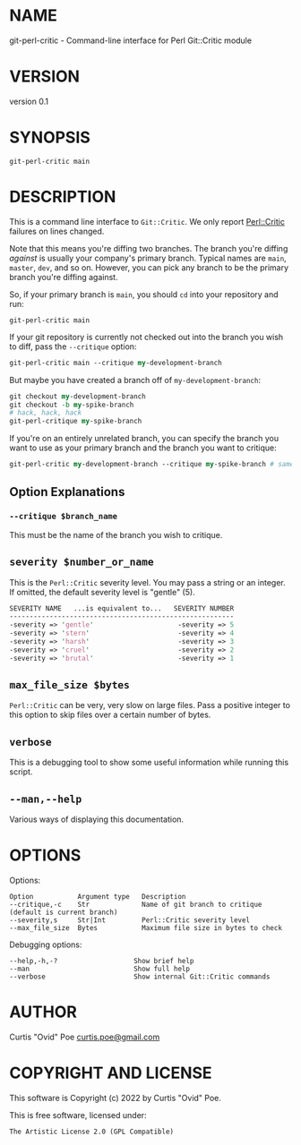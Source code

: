 # NAME

git-perl-critic - Command-line interface for Perl Git::Critic module

# VERSION

version 0.1

# SYNOPSIS

```
git-perl-critic main
```

# DESCRIPTION

This is a command line interface to `Git::Critic`.  We only report
[Perl::Critic](https://metacpan.org/pod/Perl::Critic) failures on lines
changed.

Note that this means you're diffing two branches. The branch you're diffing
_against_ is usually your company's primary branch. Typical names are
`main`, `master`, `dev`, and so on. However, you can pick any branch to be the
primary branch you're diffing against.

So, if your primary branch is `main`, you should `cd` into your repository
and run:

```
git-perl-critic main
```

If your git repository is currently not checked out into the branch you wish to diff,
pass the `--critique` option:

```perl
git-perl-critic main --critique my-development-branch
```

But maybe you have created a branch off of `my-development-branch`:

```perl
git checkout my-development-branch
git checkout -b my-spike-branch
# hack, hack, hack
git-perl-critique my-spike-branch
```

If you're on an entirely unrelated branch, you can specify the branch you want
to use as your primary branch and the branch you want to critique:

```perl
git-perl-critic my-development-branch --critique my-spike-branch # same thing
```

## Option Explanations

### `--critique $branch_name`

This must be the name of the branch you wish to critique.

## `severity $number_or_name`

This is the `Perl::Critic` severity level. You may pass a string or an integer. If omitted, the
default severity level is "gentle" (5).

```perl
SEVERITY NAME   ...is equivalent to...   SEVERITY NUMBER
--------------------------------------------------------
-severity => 'gentle'                     -severity => 5
-severity => 'stern'                      -severity => 4
-severity => 'harsh'                      -severity => 3
-severity => 'cruel'                      -severity => 2
-severity => 'brutal'                     -severity => 1
```

## `max_file_size $bytes`

`Perl::Critic` can be very, very slow on large files. Pass a positive integer
to this option to skip files over a certain number of bytes.

## `verbose`

This is a debugging tool to show some useful information while running this script.

## `--man,--help`

Various ways of displaying this documentation.

# OPTIONS

Options:

```
Option           Argument type   Description
--critique,-c    Str             Name of git branch to critique (default is current branch)
--severity,s     Str|Int         Perl::Critic severity level
--max_file_size  Bytes           Maximum file size in bytes to check
```

Debugging options:

```
--help,-h,-?                   Show brief help
--man                          Show full help
--verbose                      Show internal Git::Critic commands
```

# AUTHOR

Curtis "Ovid" Poe <curtis.poe@gmail.com>

# COPYRIGHT AND LICENSE

This software is Copyright (c) 2022 by Curtis "Ovid" Poe.

This is free software, licensed under:

```
The Artistic License 2.0 (GPL Compatible)
```
